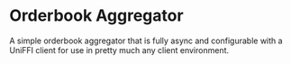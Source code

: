# Orderbook Aggregator

A simple orderbook aggregator that is fully async and configurable with
a UniFFI client for use in pretty much any client environment.
